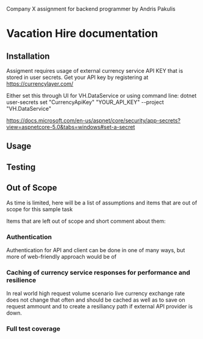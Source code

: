 Company X assignment for backend programmer by Andris Pakulis

# Vacation Hire documentation


 
## Installation

Assigment requires usage of external currency service API KEY that is stored in user secrets. 
Get your API key by registering at https://currencylayer.com/

Either set this through UI for VH.DataService or using command line:
dotnet user-secrets set "CurrencyApiKey" "YOUR_API_KEY" --project "VH.DataService"

https://docs.microsoft.com/en-us/aspnet/core/security/app-secrets?view=aspnetcore-5.0&tabs=windows#set-a-secret

## Usage

## Testing




## Out of Scope 
As time is limited, here will be a list of assumptions and items that are out of scope for this sample task

Items that are left out of scope and short comment about them:
### Authentication
Authentication for API and client can be done in one of many ways, but more of web-friendly approach would be of 

### Caching of currency service responses for performance and resilience
In real world high request volume scenario live currency exchange rate does not change that often and should be cached as well as to save on request ammount and to create a resiliancy path if external API provider is down.


### Full test coverage
